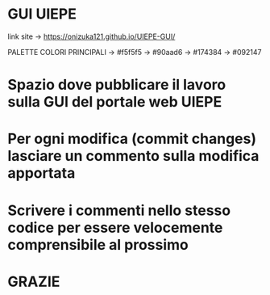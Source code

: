   #                                  GUI UIEPE                       #

link site -> https://onizuka121.github.io/UIEPE-GUI/

PALETTE COLORI PRINCIPALI
-> #f5f5f5
-> #90aad6
-> #174384
-> #092147

# Spazio dove pubblicare il lavoro sulla GUI del portale web UIEPE
# Per ogni modifica (commit changes) lasciare un commento sulla modifica apportata
# Scrivere i commenti nello stesso codice per essere velocemente comprensibile al prossimo

# GRAZIE #
